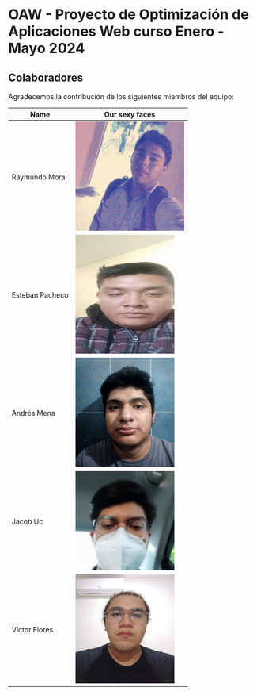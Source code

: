 # OAW - Proyecto de Optimización de Aplicaciones Web curso Enero - Mayo 2024

## Colaboradores
Agradecemos la contribución de los siguientes miembros del equipo:

| Name          | Our sexy faces |
| ------------- | ------------- |
| Raymundo Mora  | <img src="assets/Ray.jpg" height="220"> |
| Esteban Pacheco  | <img src="assets/IMG20240130154839.jpg"  width="200" height="240"> |
| Andrés Mena  | <img src="assets/LlXZ2T.jpg"  width="200" height="220"> |
| Jacob Uc  | <img src="assets/jacob.jpg" height="200"> |
| Víctor Flores  | <img src="assets/victor.jpeg" width="200" height="220"> |
